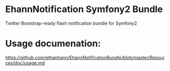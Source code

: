 EhannNotification Symfony2 Bundle
=

Twitter Bootstrap-ready flash notification bundle for Symfony2

Usage documenation:
==
https://github.com/ethanhann/EhannNotificationBundle/blob/master/Resources/doc/usage.md